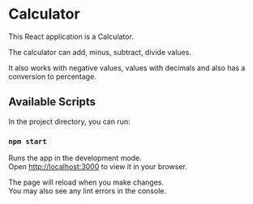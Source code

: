 # Calculator

This React application is a Calculator.

The calculator can add, minus, subtract, divide values. 

It also works with negative values, values with decimals and also has a conversion to percentage.

## Available Scripts

In the project directory, you can run:

### `npm start`

Runs the app in the development mode.\
Open [http://localhost:3000](http://localhost:3000) to view it in your browser.

The page will reload when you make changes.\
You may also see any lint errors in the console.
